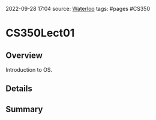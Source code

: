 2022-09-28 17:04
source: [Waterloo]()
tags: #pages #CS350


# CS350Lect01


## Overview
Introduction to OS.



## Details


## Summary
